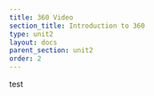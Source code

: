 ```yaml
---
title: 360 Video
section_title: Introduction to 360
type: unit2
layout: docs
parent_section: unit2
order: 2
---
```


test
